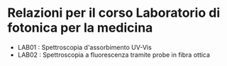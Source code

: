 # Relazioni per il corso Laboratorio di fotonica per la medicina

- LAB01 : Spettroscopia d'assorbimento UV-Vis
- LAB02 : Spettroscopia a fluorescenza tramite probe in fibra ottica
